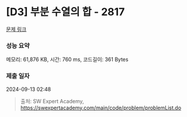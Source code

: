 # [D3] 부분 수열의 합 - 2817 

[문제 링크](https://swexpertacademy.com/main/code/problem/problemDetail.do?contestProbId=AV7IzvG6EksDFAXB) 

### 성능 요약

메모리: 61,876 KB, 시간: 760 ms, 코드길이: 361 Bytes

### 제출 일자

2024-09-13 02:48



> 출처: SW Expert Academy, https://swexpertacademy.com/main/code/problem/problemList.do